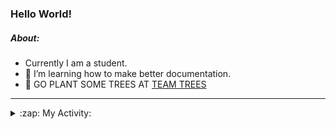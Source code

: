 ### Hello World!

##### About:
- Currently I am a student.
- 🌱 I’m learning how to make better documentation.
- 🌱 GO PLANT SOME TREES AT [TEAM TREES](https://teamtrees.org/)

---
<details>
  <summary>:zap: My Activity:</summary>
  
<!--START_SECTION:waka-->
![Code Time](http://img.shields.io/badge/Code%20Time-1%2C266%20hrs%2047%20mins-blue)

**I'm a Night 🦉** 

```text
🌞 Morning                2121 commits        ███░░░░░░░░░░░░░░░░░░░░░░   10.39 % 
🌆 Daytime                6775 commits        ████████░░░░░░░░░░░░░░░░░   33.20 % 
🌃 Evening                5882 commits        ███████░░░░░░░░░░░░░░░░░░   28.82 % 
🌙 Night                  5628 commits        ███████░░░░░░░░░░░░░░░░░░   27.58 % 
```
📅 **I'm Most Productive on Wednesday** 

```text
Monday                   2779 commits        ███░░░░░░░░░░░░░░░░░░░░░░   13.62 % 
Tuesday                  2799 commits        ███░░░░░░░░░░░░░░░░░░░░░░   13.72 % 
Wednesday                4803 commits        ██████░░░░░░░░░░░░░░░░░░░   23.54 % 
Thursday                 2708 commits        ███░░░░░░░░░░░░░░░░░░░░░░   13.27 % 
Friday                   2225 commits        ███░░░░░░░░░░░░░░░░░░░░░░   10.90 % 
Saturday                 1783 commits        ██░░░░░░░░░░░░░░░░░░░░░░░   08.74 % 
Sunday                   3309 commits        ████░░░░░░░░░░░░░░░░░░░░░   16.22 % 
```


📊 **This Week I Spent My Time On** 

```text
🔥 Editors: 
IntelliJ                 9 hrs 5 mins        █████████████████░░░░░░░░   66.99 % 
Android Studio           4 hrs 28 mins       ████████░░░░░░░░░░░░░░░░░   33.01 % 

🐱‍💻 Projects: 
dev-dialogue             8 hrs 57 mins       █████████████████░░░░░░░░   66.06 % 
test-compose-2           3 hrs 3 mins        ██████░░░░░░░░░░░░░░░░░░░   22.50 % 
UserApp                  44 mins             █░░░░░░░░░░░░░░░░░░░░░░░░   05.43 % 
Little Lemon Menu        11 mins             ░░░░░░░░░░░░░░░░░░░░░░░░░   01.43 % 
swagstore                8 mins              ░░░░░░░░░░░░░░░░░░░░░░░░░   01.04 % 
```


 Last Updated on 25/11/2023 15:10:50 UTC
<!--END_SECTION:waka-->
</details>
